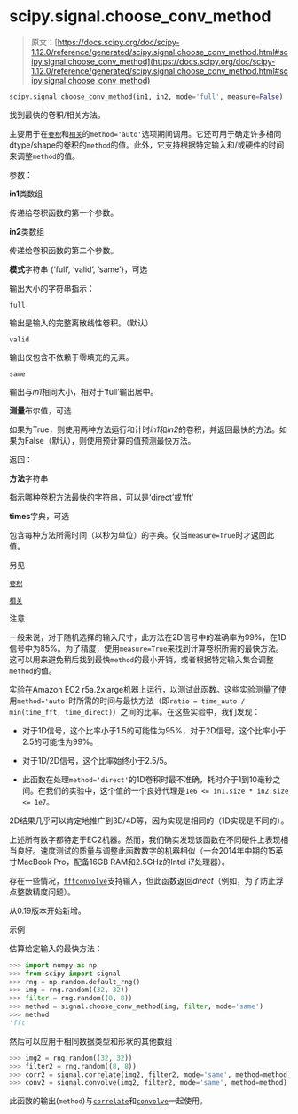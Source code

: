 # scipy.signal.choose_conv_method

> 原文：[https://docs.scipy.org/doc/scipy-1.12.0/reference/generated/scipy.signal.choose_conv_method.html#scipy.signal.choose_conv_method](https://docs.scipy.org/doc/scipy-1.12.0/reference/generated/scipy.signal.choose_conv_method.html#scipy.signal.choose_conv_method)

```py
scipy.signal.choose_conv_method(in1, in2, mode='full', measure=False)
```

找到最快的卷积/相关方法。

主要用于在[`卷积`](scipy.signal.convolve.html#scipy.signal.convolve "scipy.signal.convolve")和[`相关`](scipy.signal.correlate.html#scipy.signal.correlate "scipy.signal.correlate")的`method='auto'`选项期间调用。它还可用于确定许多相同dtype/shape的卷积的`method`的值。此外，它支持根据特定输入和/或硬件的时间来调整`method`的值。

参数：

**in1**类数组

传递给卷积函数的第一个参数。

**in2**类数组

传递给卷积函数的第二个参数。

**模式**字符串 {‘full’, ‘valid’, ‘same’}，可选

输出大小的字符串指示：

`full`

输出是输入的完整离散线性卷积。（默认）

`valid`

输出仅包含不依赖于零填充的元素。

`same`

输出与*in1*相同大小，相对于‘full’输出居中。

**测量**布尔值，可选

如果为True，则使用两种方法运行和计时*in1*和*in2*的卷积，并返回最快的方法。如果为False（默认），则使用预计算的值预测最快方法。

返回：

**方法**字符串

指示哪种卷积方法最快的字符串，可以是‘direct’或‘fft’

**times**字典，可选

包含每种方法所需时间（以秒为单位）的字典。仅当`measure=True`时才返回此值。

另见

[`卷积`](scipy.signal.convolve.html#scipy.signal.convolve "scipy.signal.convolve")

[`相关`](scipy.signal.correlate.html#scipy.signal.correlate "scipy.signal.correlate")

注意

一般来说，对于随机选择的输入尺寸，此方法在2D信号中的准确率为99%，在1D信号中为85%。为了精度，使用`measure=True`来找到计算卷积所需的最快方法。这可以用来避免稍后找到最快`method`的最小开销，或者根据特定输入集合调整`method`的值。

实验在Amazon EC2 r5a.2xlarge机器上运行，以测试此函数。这些实验测量了使用`method='auto'`时所需的时间与最快方法（即`ratio = time_auto / min(time_fft, time_direct)`）之间的比率。在这些实验中，我们发现：

+   对于1D信号，这个比率小于1.5的可能性为95%，对于2D信号，这个比率小于2.5的可能性为99%。

+   对于1D/2D信号，这个比率始终小于2.5/5。

+   此函数在处理`method='direct'`的1D卷积时最不准确，耗时介于1到10毫秒之间。在我们的实验中，这个值的一个良好代理是`1e6 <= in1.size * in2.size <= 1e7`。

2D结果几乎可以肯定地推广到3D/4D等，因为实现是相同的（1D实现是不同的）。

上述所有数字都特定于EC2机器。然而，我们确实发现该函数在不同硬件上表现相当良好。速度测试的质量与调整此函数数字的机器相似（一台2014年中期的15英寸MacBook Pro，配备16GB RAM和2.5GHz的Intel i7处理器）。

存在一些情况，[`fftconvolve`](https://docs.scipy.org/doc/scipy/reference/generated/scipy.signal.fftconvolve.html#scipy.signal.fftconvolve "scipy.signal.fftconvolve")支持输入，但此函数返回*direct*（例如，为了防止浮点整数精度问题）。

从0.19版本开始新增。

示例

估算给定输入的最快方法：

```py
>>> import numpy as np
>>> from scipy import signal
>>> rng = np.random.default_rng()
>>> img = rng.random((32, 32))
>>> filter = rng.random((8, 8))
>>> method = signal.choose_conv_method(img, filter, mode='same')
>>> method
'fft' 
```

然后可以应用于相同数据类型和形状的其他数组：

```py
>>> img2 = rng.random((32, 32))
>>> filter2 = rng.random((8, 8))
>>> corr2 = signal.correlate(img2, filter2, mode='same', method=method)
>>> conv2 = signal.convolve(img2, filter2, mode='same', method=method) 
```

此函数的输出(`method`)与[`correlate`](https://docs.scipy.org/doc/scipy/reference/generated/scipy.signal.correlate.html#scipy.signal.correlate "scipy.signal.correlate")和[`convolve`](https://docs.scipy.org/doc/scipy/reference/generated/scipy.signal.convolve.html#scipy.signal.convolve "scipy.signal.convolve")一起使用。
